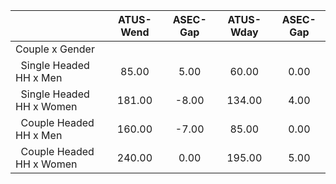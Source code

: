 
|                      |    ATUS-Wend |     ASEC-Gap |    ATUS-Wday |     ASEC-Gap |
| -------------------- | :----------: | :----------: | :----------: | :----------: |
| Couple x Gender      |              |              |              |              |
| &nbsp;&nbsp;Single Headed HH x Men |        85.00 |         5.00 |        60.00 |         0.00 |
| &nbsp;&nbsp;Single Headed HH x Women |       181.00 |        -8.00 |       134.00 |         4.00 |
| &nbsp;&nbsp;Couple Headed HH x Men |       160.00 |        -7.00 |        85.00 |         0.00 |
| &nbsp;&nbsp;Couple Headed HH x Women |       240.00 |         0.00 |       195.00 |         5.00 |

